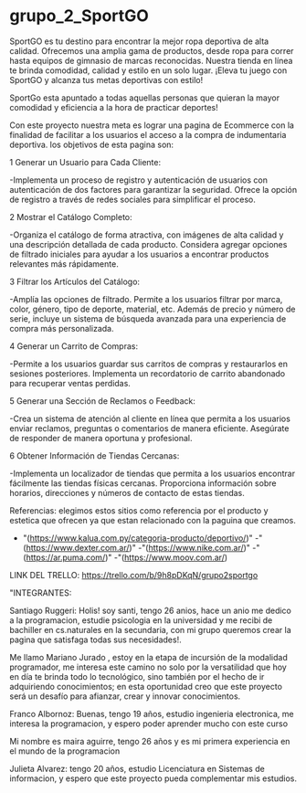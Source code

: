 # grupo_2_SportGO

SportGO es tu destino para encontrar la mejor ropa deportiva de alta calidad. Ofrecemos una amplia gama de productos, desde ropa para correr hasta equipos de gimnasio de marcas reconocidas. Nuestra tienda en línea te brinda comodidad, calidad y estilo en un solo lugar. ¡Eleva tu juego con SportGO y alcanza tus metas deportivas con estilo!

SportGo esta apuntado a todas aquellas personas que quieran la mayor comodidad y eficiencia a la hora de practicar deportes!

Con este proyecto nuestra meta es lograr una pagina de Ecommerce con la finalidad de  facilitar a los usuarios el acceso a la compra de indumentaria deportiva.
 los objetivos de esta pagina son:

1 Generar un Usuario para Cada Cliente:

-Implementa un proceso de registro y autenticación de usuarios con autenticación de dos factores para garantizar la seguridad. Ofrece la opción de registro a través de redes sociales para simplificar el proceso.

2 Mostrar el Catálogo Completo:

-Organiza el catálogo de forma atractiva, con imágenes de alta calidad y una descripción detallada de cada producto. Considera agregar opciones de filtrado iniciales para ayudar a los usuarios a encontrar productos relevantes más rápidamente.

3 Filtrar los Artículos del Catálogo:

-Amplía las opciones de filtrado. Permite a los usuarios filtrar por marca, color, género, tipo de deporte, material, etc. Además de precio y número de serie, incluye un sistema de búsqueda avanzada para una experiencia de compra más personalizada.

4 Generar un Carrito de Compras:

-Permite a los usuarios guardar sus carritos de compras y restaurarlos en sesiones posteriores. Implementa un recordatorio de carrito abandonado para recuperar ventas perdidas.

5 Generar una Sección de Reclamos o Feedback:

-Crea un sistema de atención al cliente en línea que permita a los usuarios enviar reclamos, preguntas o comentarios de manera eficiente. Asegúrate de responder de manera oportuna y profesional.

6 Obtener Información de Tiendas Cercanas:

-Implementa un localizador de tiendas que permita a los usuarios encontrar fácilmente las tiendas físicas cercanas. Proporciona información sobre horarios, direcciones y números de contacto de estas tiendas.

Referencias: elegimos estos sitios como referencia por el producto y estetica que ofrecen ya que estan relacionado con la paguina que creamos.

- "(https://www.kalua.com.py/categoria-producto/deportivo/)"
-"(https://www.dexter.com.ar/)"
-"(https://www.nike.com.ar/)"
-"(https://ar.puma.com/)"
-"(https://www.moov.com.ar/)

LINK DEL TRELLO: https://trello.com/b/9h8pDKqN/grupo2sportgo

"INTEGRANTES: 

Santiago Ruggeri: Holis! soy santi, tengo 26 anios, hace un anio me dedico a la programacion, estudie psicologia en la universidad y me recibi de bachiller en cs.naturales en la secundaria, con mi grupo queremos crear la pagina que satisfaga todas sus necesidades!.

Me llamo Mariano Jurado , estoy en la etapa de incursión de la modalidad programador, me interesa este camino no solo por la versatilidad que hoy en día te brinda todo lo tecnológico, sino también por el hecho de ir adquiriendo conocimientos; en esta oportunidad creo que este proyecto será un desafío para afianzar, crear y innovar conocimientos.

Franco Albornoz: Buenas, tengo 19 años, estudio ingenieria electronica, me interesa la programacion, y espero poder aprender mucho con este  curso

Mi nombre es maira aguirre, tengo 26 años y es mi primera experiencia en el mundo de la programacion

Julieta Alvarez: tengo 20 años, estudio Licenciatura en Sistemas de informacion, y espero que este proyecto pueda complementar mis estudios.
